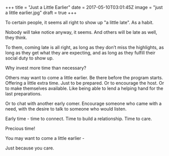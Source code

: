 
+++
title = "Just a Little Earlier"
date = 2017-05-10T03:01:45Z
image = "just a little earlier.jpg"
draft = true
+++

To certain people, it seems all right to show up "a little late". As a habit.

Nobody will take notice anyway, it seems. And others will be late as well, they think.

To them, coming late is all right, as long as they don’t miss the highlights, as long as they get what they are expecting, and as long as they fulfill their social duty to show up.

Why invest more time than necessary?

Others may want to come a little earlier. Be there before the program starts. Offering a little extra time. Just to be prepared. Or to encourage the host. Or to make themselves available. Like being able to lend a helping hand for the last preparations.

Or to chat with another early comer. Encourage someone who came with a need, with the desire to talk to someone who would listen.

Early time - time to connect. Time to build a relationship. Time to care.

Precious time!

You may want to come a little earlier - 

Just because you care.